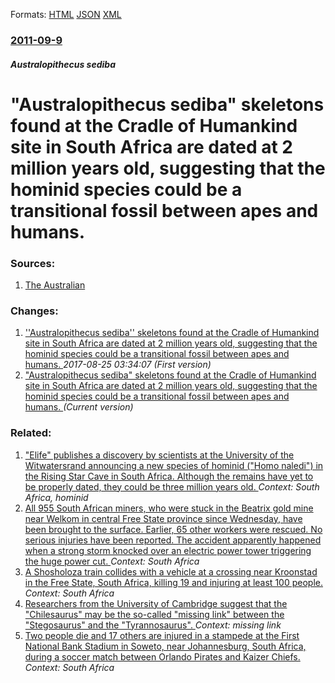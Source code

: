 
Formats: [HTML](/news/2011/09/9/australopithecus-sediba-skeletons-found-at-the-cradle-of-humankind-site-in-south-africa-are-dated-at-2-million-years-old-suggesting-that.html)  [JSON](/news/2011/09/9/australopithecus-sediba-skeletons-found-at-the-cradle-of-humankind-site-in-south-africa-are-dated-at-2-million-years-old-suggesting-that.json)  [XML](/news/2011/09/9/australopithecus-sediba-skeletons-found-at-the-cradle-of-humankind-site-in-south-africa-are-dated-at-2-million-years-old-suggesting-that.xml)  

### [2011-09-9](/news/2011/09/9/index.md)

##### Australopithecus sediba
# "Australopithecus sediba" skeletons found at the Cradle of Humankind site in South Africa are dated at 2 million years old, suggesting that the hominid species could be a transitional fossil between apes and humans. 




### Sources:

1. [The Australian](http://www.theaustralian.com.au/higher-education/found-mankinds-missing-link/story-e6frgcjx-1226133167039)

### Changes:

1. [''Australopithecus sediba'' skeletons found at the Cradle of Humankind site in South Africa are dated at 2 million years old, suggesting that the hominid species could be a transitional fossil between apes and humans. ](/news/2011/09/9/australopithecus-sediba-skeletons-found-at-the-cradle-of-humankind-site-in-south-africa-are-dated-at-2-million-years-old-suggesting-tha.md) _2017-08-25 03:34:07 (First version)_
1. ["Australopithecus sediba" skeletons found at the Cradle of Humankind site in South Africa are dated at 2 million years old, suggesting that the hominid species could be a transitional fossil between apes and humans. ](/news/2011/09/9/australopithecus-sediba-skeletons-found-at-the-cradle-of-humankind-site-in-south-africa-are-dated-at-2-million-years-old-suggesting-that.md) _(Current version)_

### Related:

1. ["Elife" publishes a discovery by scientists at the University of the Witwatersrand announcing a new species of hominid ("Homo naledi") in the Rising Star Cave in South Africa. Although the remains have yet to be properly dated, they could be three million years old. ](/news/2015/09/10/elife-publishes-a-discovery-by-scientists-at-the-university-of-the-witwatersrand-announcing-a-new-species-of-hominid-homo-naledi-in-th.md) _Context: South Africa, hominid_
2. [All 955 South African miners, who were stuck in the Beatrix gold mine near Welkom in central Free State province since Wednesday, have been brought to the surface. Earlier, 65 other workers were rescued. No serious injuries have been reported. The accident apparently happened when a strong storm knocked over an electric power tower triggering the huge power cut. ](/news/2018/02/2/all-955-south-african-miners-who-were-stuck-in-the-beatrix-gold-mine-near-welkom-in-central-free-state-province-since-wednesday-have-been.md) _Context: South Africa_
3. [A Shosholoza train collides with a vehicle at a crossing near Kroonstad in the Free State, South Africa, killing 19 and injuring at least 100 people. ](/news/2018/01/4/a-shosholoza-train-collides-with-a-vehicle-at-a-crossing-near-kroonstad-in-the-free-state-south-africa-killing-19-and-injuring-at-least-10.md) _Context: South Africa_
4. [Researchers from the University of Cambridge suggest that the "Chilesaurus" may be the so-called "missing link" between the "Stegosaurus" and the "Tyrannosaurus". ](/news/2017/08/16/researchers-from-the-university-of-cambridge-suggest-that-the-chilesaurus-may-be-the-so-called-missing-link-between-the-stegosaurus-an.md) _Context: missing link_
5. [Two people die and 17 others are injured in a stampede at the First National Bank Stadium in Soweto, near Johannesburg, South Africa, during a soccer match between Orlando Pirates and Kaizer Chiefs. ](/news/2017/07/29/two-people-die-and-17-others-are-injured-in-a-stampede-at-the-first-national-bank-stadium-in-soweto-near-johannesburg-south-africa-during.md) _Context: South Africa_

